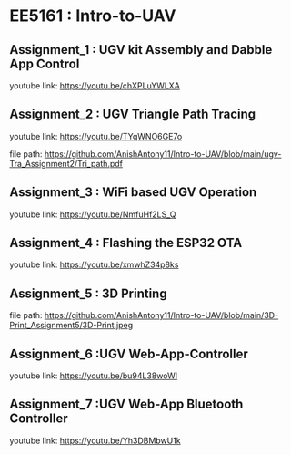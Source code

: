 # EE5161 : Intro-to-UAV 
## Assignment_1 : UGV kit Assembly and Dabble App Control

youtube link: https://youtu.be/chXPLuYWLXA

## Assignment_2 : UGV Triangle Path Tracing

youtube link: https://youtu.be/TYqWNO6GE7o

file path: https://github.com/AnishAntony11/Intro-to-UAV/blob/main/ugv-Tra_Assignment2/Tri_path.pdf

## Assignment_3 : WiFi based UGV Operation

youtube link: https://youtu.be/NmfuHf2LS_Q

## Assignment_4 : Flashing the ESP32 OTA

youtube link: https://youtu.be/xmwhZ34p8ks

## Assignment_5 : 3D Printing

file path: https://github.com/AnishAntony11/Intro-to-UAV/blob/main/3D-Print_Assignment5/3D-Print.jpeg

## Assignment_6 :UGV Web-App-Controller

youtube link: https://youtu.be/bu94L38woWI

## Assignment_7 :UGV Web-App Bluetooth Controller

youtube link: https://youtu.be/Yh3DBMbwU1k
